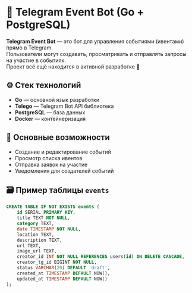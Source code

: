 # 🤖 Telegram Event Bot (Go + PostgreSQL)

**Telegram Event Bot** — это бот для управления событиями (ивентами) прямо в Telegram.  
Пользователи могут создавать, просматривать и отправлять запросы на участие в событиях.  
Проект всё ещё находится в активной разработке 🚧

## ⚙️ Стек технологий
- **Go** — основной язык разработки  
- **Telego** — Telegram Bot API библиотека  
- **PostgreSQL** — база данных  
- **Docker** — контейнеризация

## 🧩 Основные возможности
- Создание и редактирование событий  
- Просмотр списка ивентов  
- Отправка заявок на участие  
- Уведомления для создателей событий

## 🗃️ Пример таблицы `events`
```sql
CREATE TABLE IF NOT EXISTS events (
    id SERIAL PRIMARY KEY,
    title TEXT NOT NULL,
    category TEXT,
    date TIMESTAMP NOT NULL,
    location TEXT,
    description TEXT,
    url TEXT,
    image_url TEXT,
    creator_id INT NOT NULL REFERENCES users(id) ON DELETE CASCADE,
    creator_tg_id BIGINT NOT NULL,
    status VARCHAR(20) DEFAULT 'draft',
    created_at TIMESTAMP DEFAULT NOW(),
    updated_at TIMESTAMP DEFAULT NOW()
);
